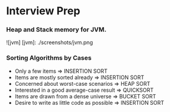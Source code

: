 # Interview Prep

### Heap and Stack memory for JVM.
![jvm]
[jvm]: ./screenshots/jvm.png


### Sorting Algorithms by Cases
* Only a few items => INSERTION SORT
* Items are mostly sorted already => INSERTION SORT
* Concerned about worst-case scenarios => HEAP SORT
* Interested in a good average-case result => QUICKSORT
* Items are drawn from a dense universe => BUCKET SORT
* Desire to write as little code as possible => INSERTION SORT

[^1]: source: http://stackoverflow.com/questions/220044/which-sort-algorithm-works-best-on-mostly-sorted-data
